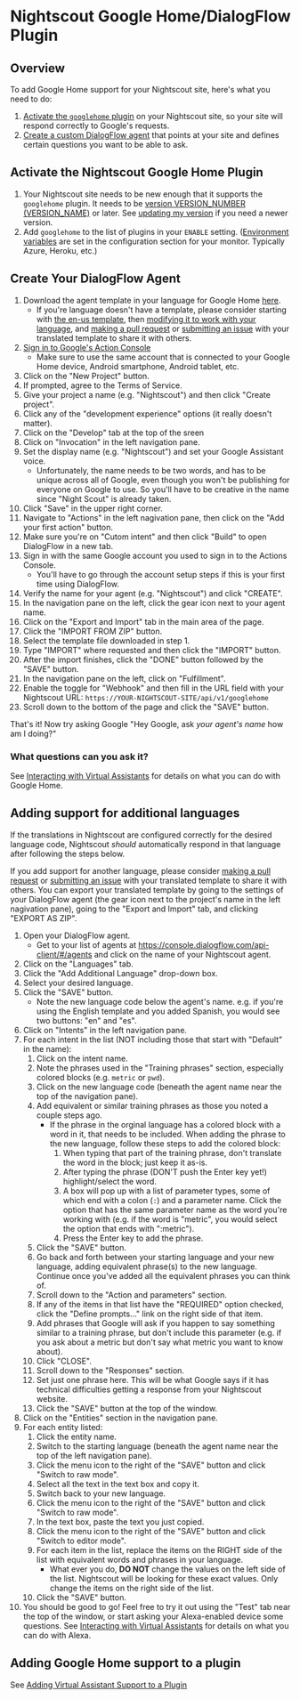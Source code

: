 Nightscout Google Home/DialogFlow Plugin
========================================

## Overview

To add Google Home support for your Nightscout site, here's what you need to do:

1. [Activate the `googlehome` plugin](#activate-the-nightscout-google-home-plugin) on your Nightscout site, so your site will respond correctly to Google's requests.
1. [Create a custom DialogFlow agent](#create-your-dialogflow-agent) that points at your site and defines certain questions you want to be able to ask.

## Activate the Nightscout Google Home Plugin

1. Your Nightscout site needs to be new enough that it supports the `googlehome` plugin. It needs to be [version VERSION_NUMBER (VERSION_NAME)](https://github.com/nightscout/cgm-remote-monitor/releases/tag/VERSION_NUMBER) or later. See [updating my version](https://github.com/nightscout/cgm-remote-monitor#updating-my-version) if you need a newer version.
1. Add `googlehome` to the list of plugins in your `ENABLE` setting. ([Environment variables](https://github.com/nightscout/cgm-remote-monitor#environment) are set in the configuration section for your monitor. Typically Azure, Heroku, etc.)

## Create Your DialogFlow Agent

1. Download the agent template in your language for Google Home [here](google-home-templates/).
    - If you're language doesn't have a template, please consider starting with [the en-us template](google-home-templates/en-us.zip), then [modifying it to work with your language](#adding-support-for-additional-languages), and [making a pull request](/CONTRIBUTING.md) or [submitting an issue](https://github.com/nightscout/cgm-remote-monitor/issues) with your translated template to share it with others.
1. [Sign in to Google's Action Console](https://console.actions.google.com)
    - Make sure to use the same account that is connected to your Google Home device, Android smartphone, Android tablet, etc.
1. Click on the "New Project" button.
1. If prompted, agree to the Terms of Service.
1. Give your project a name (e.g. "Nightscout") and then click "Create project".
1. Click any of the "development experience" options (it really doesn't matter).
1. Click on the "Develop" tab at the top of the sreen
1. Click on "Invocation" in the left navigation pane.
1. Set the display name (e.g. "Nightscout") and set your Google Assistant voice.
    - Unfortunately, the name needs to be two words, and has to be unique across all of Google, even though you won't be publishing for everyone on Google to use. So you'll have to be creative in the name since "Night Scout" is already taken.
1. Click "Save" in the upper right corner.
1. Navigate to "Actions" in the left nagivation pane, then click on the "Add your first action" button.
1. Make sure you're on "Cutom intent" and then click "Build" to open DialogFlow in a new tab.
1. Sign in with the same Google account you used to sign in to the Actions Console.
    - You'll have to go through the account setup steps if this is your first time using DialogFlow.
1. Verify the name for your agent (e.g. "Nightscout") and click "CREATE".
1. In the navigation pane on the left, click the gear icon next to your agent name.
1. Click on the "Export and Import" tab in the main area of the page.
1. Click the "IMPORT FROM ZIP" button.
1. Select the template file downloaded in step 1.
1. Type "IMPORT" where requested and then click the "IMPORT" button.
1. After the import finishes, click the "DONE" button followed by the "SAVE" button.
1. In the navigation pane on the left, click on "Fulfillment".
1. Enable the toggle for "Webhook" and then fill in the URL field with your Nightscout URL: `https://YOUR-NIGHTSCOUT-SITE/api/v1/googlehome`
1. Scroll down to the bottom of the page and click the "SAVE" button.

That's it! Now try asking Google "Hey Google, ask *your agent's name* how am I doing?"

### What questions can you ask it?

See [Interacting with Virtual Assistants](interacting-with-virtual-assistants.md) for details on what you can do with Google Home.

## Adding support for additional languages

If the translations in Nightscout are configured correctly for the desired language code, Nightscout *should* automatically respond in that language after following the steps below.

If you add support for another language, please consider [making a pull request](/CONTRIBUTING.md) or [submitting an issue](https://github.com/nightscout/cgm-remote-monitor/issues) with your translated template to share it with others. You can export your translated template by going to the settings of your DialogFlow agent (the gear icon next to the project's name in the left nagivation pane), going to the "Export and Import" tab, and clicking "EXPORT AS ZIP".

1. Open your DialogFlow agent.
    - Get to your list of agents at https://console.dialogflow.com/api-client/#/agents and click on the name of your Nightscout agent.
1. Click on the "Languages" tab.
1. Click the "Add Additional Language" drop-down box.
1. Select your desired language.
1. Click the "SAVE" button.
    - Note the new language code below the agent's name. e.g. if you're using the English template and you added Spanish, you would see two buttons: "en" and "es".
1. Click on "Intents" in the left navigation pane.
1. For each intent in the list (NOT including those that start with "Default" in the name):
    1. Click on the intent name.
    1. Note the phrases used in the "Training phrases" section, especially colored blocks (e.g. `metric` or `pwd`).
    1. Click on the new language code (beneath the agent name near the top of the navigation pane).
    1. Add equivalent or similar training phrases as those you noted a couple steps ago.
        - If the phrase in the orginal language has a colored block with a word in it, that needs to be included. When adding the phrase to the new language, follow these steps to add the colored block:
            1. When typing that part of the training phrase, don't translate the word in the block; just keep it as-is.
            1. After typing the phrase (DON'T push the Enter key yet!) highlight/select the word.
            1. A box will pop up with a list of parameter types, some of which end with a colon (`:`) and a parameter name. Click the option that has the same parameter name as the word you're working with (e.g. if the word is "metric", you would select the option that ends with ":metric").
            1. Press the Enter key to add the phrase.
    1. Click the "SAVE" button.
    1. Go back and forth between your starting language and your new language, adding equivalent phrase(s) to the new language. Continue once you've added all the equivalent phrases you can think of.
    1. Scroll down to the "Action and parameters" section.
    1. If any of the items in that list have the "REQUIRED" option checked, click the "Define prompts..." link on the right side of that item.
    1. Add phrases that Google will ask if you happen to say something similar to a training phrase, but don't include this parameter (e.g. if you ask about a metric but don't say what metric you want to know about).
    1. Click "CLOSE".
    1. Scroll down to the "Responses" section.
    1. Set just one phrase here. This will be what Google says if it has technical difficulties getting a response from your Nightscout website.
    1. Click the "SAVE" button at the top of the window.
1. Click on the "Entities" section in the navigation pane.
1. For each entity listed:
    1. Click the entity name.
    1. Switch to the starting language (beneath the agent name near the top of the left navigation pane).
    1. Click the menu icon to the right of the "SAVE" button and click "Switch to raw mode".
    1. Select all the text in the text box and copy it.
    1. Switch back to your new language.
    1. Click the menu icon to the right of the "SAVE" button and click "Switch to raw mode".
    1. In the text box, paste the text you just copied.
    1. Click the menu icon to the right of the "SAVE" button and click "Switch to editor mode".
    1. For each item in the list, replace the items on the RIGHT side of the list with equivalent words and phrases in your language.
        - What ever you do, **DO NOT** change the values on the left side of the list. Nightscout will be looking for these exact values. Only change the items on the right side of the list.
    1. Click the "SAVE" button.
1. You should be good to go! Feel free to try it out using the "Test" tab near the top of the window, or start asking your Alexa-enabled device some questions. See [Interacting with Virtual Assistants](interacting-with-virtual-assistants.md) for details on what you can do with Alexa.

## Adding Google Home support to a plugin

See [Adding Virtual Assistant Support to a Plugin](add-virtual-assistant-support-to-plugin.md)